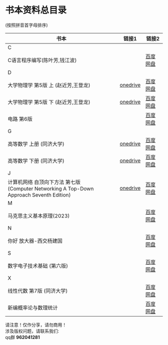 # 书本资料总目录
(按照拼音首字母排序)

|书本|链接1|链接2|
|--|--|--|
|C|||
|C语言程序编写(陈叶芳,钱江波) ||[百度网盘](https://pan.baidu.com/s/1EKdChTWtGJaxYn4L14Ueng?pwd=icic)|
|D|||
|大学物理学 第5版 上 (赵近芳,王登龙) |[onedrive](https://1drv.ms/b/s!AvQDpbwiblceimh7TlTF-fCH7fYz?e=PNaHBe)|[百度网盘](https://pan.baidu.com/s/1ZTPP3r-joCNiewlwTQBGnQ?pwd=icic)|
|大学物理学 第5版 下 (赵近芳,王登龙) |[onedrive](https://1drv.ms/b/s!AvQDpbwiblceimnAHKwA3Nk7ob3B?e=5vVkvB)| [百度网盘](https://pan.baidu.com/s/1ye_zbnX7gYZRgCnsnSxfzQ?pwd=icic)|
|电路 第6版 ||[百度网盘](https://pan.baidu.com/s/141C7W1kvYtJnhJlfX-ZiLg?pwd=icic)|
|G|||
|高等数学 上册 (同济大学) |[onedrive](https://1drv.ms/b/s!AvQDpbwiblcejB61snmiNDFBCGPk?e=PAxu5G)|[百度网盘](https://pan.baidu.com/s/1oNMo1z8JQrZJVQ1P-oIrzg?pwd=icic)|
|高等数学 下册 (同济大学) |[onedrive](https://1drv.ms/b/s!AvQDpbwiblcejBxbAjlItFlCyZMJ?e=e6zomZ)|[百度网盘](https://pan.baidu.com/s/1IkOejNyVxsFkh9wb9IsS-A?pwd=icic)|
|J|||
|计算机网络 自顶向下方法 第七版 <br> (Computer Networking A Top-Down Approach Seventh Edition)|[onedrive](https://1drv.ms/b/s!AvQDpbwiblcejFjxWt7-aCIL4GyT?e=voA9dr)|[百度网盘](https://pan.baidu.com/s/1jpd5mEKpxQKVdGEJ0GwUqg?pwd=icic)|
|M|||
|马克思主义基本原理(2023) ||[百度网盘](https://pan.baidu.com/s/1ruRxaTonIobjsjVf1d1ZiA?pwd=icic)|
|N|||
|你好 放大器-西交杨建国 ||[百度网盘](https://pan.baidu.com/s/1L3w2RK_qVrERJk8QU3-j8A?pwd=icic)|
|S|||
|数字电子技术基础 (第六版) ||[百度网盘](https://pan.baidu.com/s/1iB2nNIU7brInveVoDxm3pg?pwd=icic)|
|X|||
|线性代数 第7版 (同济大学) ||[百度网盘](https://pan.baidu.com/s/1izGH4Ekakz-Rg3vkztkvrA?pwd=icic)|
|新编概率论与数理统计 ||[百度网盘](https://pan.baidu.com/s/1JLp1E7kXnSpLoed5PUBnYA?pwd=icic)|


请注意！仅作分享，请勿商用！<br>
涉及版权问题，请联系我们:<br>
qq群  **962041281**